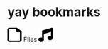# yay bookmarks
<img src="fileicon.svg" width=32 height=32 /> Files
<img src="musicicon.svg" width=32 height=32 />
